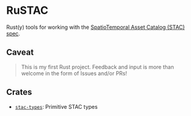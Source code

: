 # RuSTAC

Rust(y) tools for working with the [SpatioTemporal Asset Catalog (STAC) spec](https://stacspec.org/).

## Caveat

> This is my first Rust project. Feedback and input is more than welcome in the form of Issues and/or PRs!

## Crates

* [`stac-types`](./stac-types): Primitive STAC types
